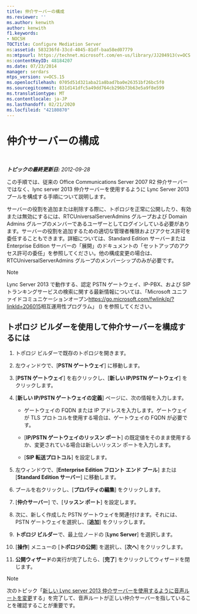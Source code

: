```yaml
---
title: 仲介サーバーの構成
ms.reviewer: ''
ms.author: kenwith
author: kenwith
f1.keywords:
- NOCSH
TOCTitle: Configure Mediation Server
ms:assetid: 583236fd-33cd-4045-81df-baa58ed07779
ms:mtpsurl: https://technet.microsoft.com/en-us/library/JJ204913(v=OCS.15)
ms:contentKeyID: 48184207
ms.date: 07/23/2014
manager: serdars
mtps_version: v=OCS.15
ms.openlocfilehash: 0705d51d321aba21a8bad7ba0e26351bf26bc5f0
ms.sourcegitcommit: 831d141dfc5a49dd764cb296b73b63e5a9f8e599
ms.translationtype: MT
ms.contentlocale: ja-JP
ms.lasthandoff: 02/21/2020
ms.locfileid: "42180870"
---
```

<div data-xmlns="http://www.w3.org/1999/xhtml">

<div class="topic" data-xmlns="http://www.w3.org/1999/xhtml" data-msxsl="urn:schemas-microsoft-com:xslt" data-cs="https://msdn.microsoft.com/">

<div data-asp="https://msdn2.microsoft.com/asp">

# <a name="configure-mediation-server"></a>仲介サーバーの構成

</div>

<div id="mainSection">

<div id="mainBody">

<span> </span>

_**トピックの最終更新日:** 2012-09-28_

この手順では、従来の Office Communications Server 2007 R2 仲介サーバーではなく、lync server 2013 仲介サーバーを使用するように Lync Server 2013 プールを構成する手順について説明します。

サーバーの役割を追加または削除する際に、トポロジを正常に公開したり、有効または無効にするには、RTCUniversalServerAdmins グループおよび Domain Admins グループのメンバーであるユーザーとしてログインしている必要があります。サーバーの役割を追加するための適切な管理者権限およびアクセス許可を委任することもできます。詳細については、Standard Edition サーバーまたは Enterprise Edition サーバーの「展開」のドキュメントの「セットアップのアクセス許可の委任」を参照してください。他の構成変更の場合は、RTCUniversalServerAdmins グループのメンバーシップのみが必要です。

<div>


> [!NOTE]  
> Lync Server 2013 で動作する、認定 PSTN ゲートウェイ、IP-PBX、および SIP トランキングサービスの検索に関する最新情報については、「Microsoft ユニファイドコミュニケーションオープン<A href="https://go.microsoft.com/fwlink/p/?linkid=206015">https://go.microsoft.com/fwlink/p/?linkId=206015</A>相互運用性プログラム」 () を参照してください。



</div>

<div>

## <a name="to-configure-mediation-server-using-topology-builder"></a>トポロジ ビルダーを使用して仲介サーバーを構成するには

1.  トポロジ ビルダーで既存のトポロジを開きます。

2.  左ウィンドウで、[**PSTN ゲートウェイ**] に移動します。

3.  [**PSTN ゲートウェイ**] を右クリックし、[**新しい IP/PSTN ゲートウェイ**] をクリックします。

4.  [**新しい IP/PSTN ゲートウェイの定義**] ページに、次の情報を入力します。
    
      - ゲートウェイの FQDN または IP アドレスを入力します。ゲートウェイが TLS プロトコルを使用する場合は、ゲートウェイの FQDN が必要です。
    
      - [**IP/PSTN ゲートウェイのリッスン ポート**] の既定値をそのまま使用するか、変更されている場合は新しいリッスン ポートを入力します。
    
      - [**SIP 転送プロトコル**] を設定します。

5.  左ウィンドウで、[**Enterprise Edition フロント エンド プール**] または [**Standard Edition サーバー**] に移動します。

6.  プールを右クリックし、[**プロパティの編集**] をクリックします。

7.  [**仲介サーバー**] で、[**リッスン ポート**] を設定します。

8.  次に、新しく作成した PSTN ゲートウェイを関連付けます。それには、PSTN ゲートウェイを選択し、[**追加**] をクリックします。

9.  **トポロジ ビルダー**で、最上位ノードの [**Lync Server**] を選択します。

10. [**操作**] メニューの [**トポロジの公開**] を選択し、[**次へ**] をクリックします。

11. **公開ウィザード**の実行が完了したら、[**完了**] をクリックしてウィザードを閉じます。

<div>


> [!NOTE]  
> 次のトピック「<A href="change-voice-routes-to-use-the-new-lync-server-2013-mediation-server.md">新しい Lync server 2013 仲介サーバーを使用するように音声ルートを変更</A>する」を完了して、音声ルートが正しい仲介サーバーを指していることを確認することが重要です。



</div>

</div>

</div>

<span> </span>

</div>

</div>

</div>

